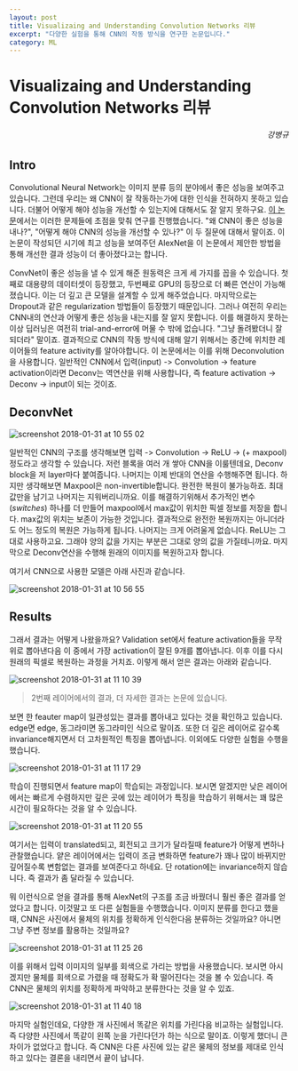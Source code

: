 ```yaml
---
layout: post
title: Visualizaing and Understanding Convolution Networks 리뷰
excerpt: "다양한 실험을 통해 CNN의 작동 방식을 연구한 논문입니다."
category: ML
---
```


# Visualizaing and Understanding Convolution Networks 리뷰
<h6 align="right">강병규</h6>

## Intro

Convolutional Neural Network는 이미지 분류 등의 분야에서 좋은 성능을 보여주고 있습니다. 그런데 우리는 왜 CNN이 잘 작동하는가에 대한 인식을 전혀하지 못하고 있습니다. 더불어 어떻게 해야 성능을 개선할 수 있는지에 대해서도 잘 알지 못하구요. [이 논문](https://arxiv.org/abs/1311.2901)에서는 이러한 문제들에 초점을 맞춰 연구를 진행했습니다. "왜 CNN이 좋은 성능을 내나?", "어떻게 해야 CNN의 성능을 개선할 수 있나?" 이 두 질문에 대해서 말이죠. 이 논문이 작성되던 시기에 최고 성능을 보여주던 AlexNet을 이 논문에서 제안한 방법을 통해 개선한 결과 성능이 더 좋아졌다고는 합니다.

ConvNet이 좋은 성능을 낼 수 있게 해준 원동력은 크게 세 가지를 꼽을 수 있습니다. 첫째로 대용량의 데이터셋이 등장했고, 두번째로 GPU의 등장으로 더 빠른 연산이 가능해졌습니다. 이는 더 깊고 큰 모델을 설계할 수 있게 해주었습니다. 마지막으로는 Dropout과 같은 regularization 방법들이 등장했기 때문입니다. 그러나 여전히 우리는 CNN내의 연산과 어떻게 좋은 성능을 내는지를 잘 알지 못합니다. 이를 해결하지 못하는 이상 딥러닝은 여전히 trial-and-error에 머물 수 밖에 없습니다. "그냥 돌려봤더니 잘 되더라" 말이죠. 결과적으로 CNN의 작동 방식에 대해 알기 위해서는 중간에 위치한 레이어들의 feature activity를 알아야합니다. 이 논문에서는 이를 위해 Deconvolution을 사용합니다. 일반적인 CNN에서 입력(input) -> Convolution -> feature activation이라면 Deconv는 역연산을 위해 사용합니다, 즉 feature activation -> Deconv -> input이 되는 것이죠.

## DeconvNet

![screenshot 2018-01-31 at 10 55 02](https://user-images.githubusercontent.com/25279765/35601226-3d37c9d4-0675-11e8-888c-def7bded76de.jpg)

일반적인 CNN의 구조를 생각해보면 입력 -> Convolution -> ReLU -> (+ maxpool) 정도라고 생각할 수 있습니다. 저런 블록을 여러 개 쌓아 CNN을 이룰텐데요, Deconv block을 저 layer마다 붙여줍니다. 나머지는 이제 반대의 연산을 수행해주면 됩니다. 하지만 생각해보면 Maxpool은 non-invertible합니다. 완전한 복원이 불가능하죠. 최대값만을 남기고 나머지는 지워버리니까요. 이를 해결하기위해서 추가적인 변수(*switches*) 하나를 더 만들어 maxpool에서 max값이 위치한 픽셀 정보를 저장을 합니다. max값의 위치는 보존이 가능한 것입니다. 결과적으로 완전한 복원까지는 아니더라도 어느 정도의 복원은 가능하게 됩니다. 나머지는 크게 어려울게 없습니다. ReLU는 그대로 사용하고요. 그래야 양의 값을 가지는 부분은 그대로 양의 값을 가질테니까요. 마지막으로 Deconv연산을 수행해 원래의 이미지를 복원하고자 합니다.

여기서 CNN으로 사용한 모델은 아래 사진과 같습니다.

![screenshot 2018-01-31 at 10 56 55](https://user-images.githubusercontent.com/25279765/35601266-762b508a-0675-11e8-8619-7ebc07b550b6.jpg)


## Results

그래서 결과는 어떻게 나왔을까요? Validation set에서 feature activation들을 무작위로 뽑아낸다음 이 중에서 가장 activation이 잘된 9개를 뽑아냅니다. 이후 이를 다시 원래의 픽셀로 복원하는 과정을 거치죠. 이렇게 해서 얻은 결과는 아래와 같습니다.

![screenshot 2018-01-31 at 11 10 39](https://user-images.githubusercontent.com/25279765/35601622-61f3e512-0677-11e8-8e80-4ae0338e317d.jpg)
> 2번째 레이어에서의 결과, 더 자세한 결과는 논문에 있습니다.

보면 한 feauter map이 일관성있는 결과를 뽑아내고 있다는 것을 확인하고 있습니다. edge면 edge, 동그라미면 동그라미인 식으로 말이죠. 또한 더 깊은 레이어로 갈수록 invariance해지면서 더 고차원적인 특징을 뽑아냅니다. 이외에도 다양한 실험을 수행을 했습니다.

![screenshot 2018-01-31 at 11 17 29](https://user-images.githubusercontent.com/25279765/35601822-561c3ed2-0678-11e8-9a4b-8388f0636df5.jpg)

학습이 진행되면서 feature map이 학습되는 과정입니다. 보시면 알겠지만 낮은 레이어에서는 빠르게 수렴하지만 깊은 곳에 있는 레이어가 특징을 학습하기 위해서는 꽤 많은 시간이 필요하다는 것을 알 수 있습니다.

![screenshot 2018-01-31 at 11 20 55](https://user-images.githubusercontent.com/25279765/35601923-d2efbfe2-0678-11e8-9eec-2cd9357b138b.jpg)

여기서는 입력이 translated되고, 회전되고 크기가 달라질때 feature가 어떻게 변하나 관찰했습니다. 얕은 레이어에서는 입력이 조금 변화하면 feature가 꽤나 많이 바뀌지만 깊어질수록 변함없는 결과를 보여준다고 하네요. 단 rotation에는 invariance하지 않습니다. 즉 결과가 좀 달라질 수 있습니다.

뭐 이런식으로 얻을 결과를 통해 AlexNet의 구조를 조금 바꿨더니 훨씬 좋은 결과를 얻었다고 합니다. 이것말고 또 다른 실험들을 수행했습니다. 이미지 분류를 한다고 했을 때, CNN은 사진에서 물체의 위치를 정확하게 인식한다음 분류하는 것일까요? 아니면 그냥 주변 정보를 활용하는 것일까요?

![screenshot 2018-01-31 at 11 25 26](https://user-images.githubusercontent.com/25279765/35602044-7250d6ca-0679-11e8-94ff-88d6a8de2465.jpg)

이를 위해서 입력 이미지의 일부를 회색으로 가리는 방법을 사용했습니다. 보시면 아시겠지만 물체를 회색으로 가렸을 때 정확도가 확 떨어진다는 것을 볼 수 있습니다. 즉 CNN은 물체의 위치를 정확하게 파악하고 분류한다는 것을 알 수 있죠.

![screenshot 2018-01-31 at 11 40 18](https://user-images.githubusercontent.com/25279765/35602415-8633a580-067b-11e8-8b05-31ccefd5108d.jpg)

마지막 실험인데요, 다양한 개 사진에서 똑같은 위치를 가린다음 비교하는 실험입니다. 즉 다양한 사진에서 똑같이 왼쪽 눈을 가린다던가 하는 식으로 말이죠. 이렇게 했더니 큰 차이가 없었다고 합니다. 즉 CNN은 다른 사진에 있는 같은 물체의 정보를 제대로 인식하고 있다는 결론을 내리면서 끝이 납니다.
